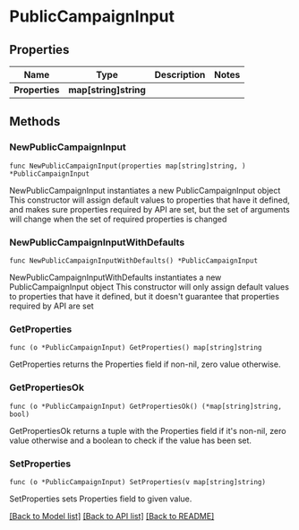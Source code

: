 # PublicCampaignInput

## Properties

Name | Type | Description | Notes
------------ | ------------- | ------------- | -------------
**Properties** | **map[string]string** |  | 

## Methods

### NewPublicCampaignInput

`func NewPublicCampaignInput(properties map[string]string, ) *PublicCampaignInput`

NewPublicCampaignInput instantiates a new PublicCampaignInput object
This constructor will assign default values to properties that have it defined,
and makes sure properties required by API are set, but the set of arguments
will change when the set of required properties is changed

### NewPublicCampaignInputWithDefaults

`func NewPublicCampaignInputWithDefaults() *PublicCampaignInput`

NewPublicCampaignInputWithDefaults instantiates a new PublicCampaignInput object
This constructor will only assign default values to properties that have it defined,
but it doesn't guarantee that properties required by API are set

### GetProperties

`func (o *PublicCampaignInput) GetProperties() map[string]string`

GetProperties returns the Properties field if non-nil, zero value otherwise.

### GetPropertiesOk

`func (o *PublicCampaignInput) GetPropertiesOk() (*map[string]string, bool)`

GetPropertiesOk returns a tuple with the Properties field if it's non-nil, zero value otherwise
and a boolean to check if the value has been set.

### SetProperties

`func (o *PublicCampaignInput) SetProperties(v map[string]string)`

SetProperties sets Properties field to given value.



[[Back to Model list]](../README.md#documentation-for-models) [[Back to API list]](../README.md#documentation-for-api-endpoints) [[Back to README]](../README.md)


